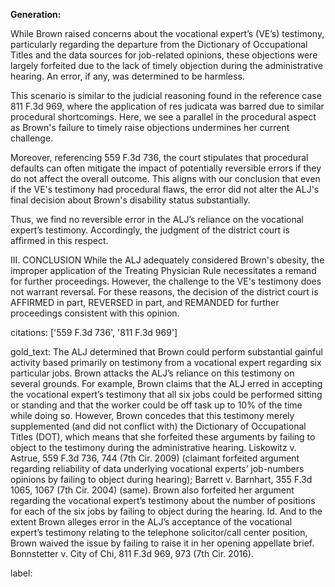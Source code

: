 **Generation:**

While Brown raised concerns about the vocational expert’s (VE’s) testimony, particularly regarding the departure from the Dictionary of Occupational Titles and the data sources for job-related opinions, these objections were largely forfeited due to the lack of timely objection during the administrative hearing. An error, if any, was determined to be harmless.

This scenario is similar to the judicial reasoning found in the reference case 811 F.3d 969, where the application of res judicata was barred due to similar procedural shortcomings. Here, we see a parallel in the procedural aspect as Brown's failure to timely raise objections undermines her current challenge.

Moreover, referencing 559 F.3d 736, the court stipulates that procedural defaults can often mitigate the impact of potentially reversible errors if they do not affect the overall outcome. This aligns with our conclusion that even if the VE's testimony had procedural flaws, the error did not alter the ALJ's final decision about Brown's disability status substantially.

Thus, we find no reversible error in the ALJ’s reliance on the vocational expert’s testimony. Accordingly, the judgment of the district court is affirmed in this respect.

III. CONCLUSION
While the ALJ adequately considered Brown's obesity, the improper application of the Treating Physician Rule necessitates a remand for further proceedings. However, the challenge to the VE's testimony does not warrant reversal. For these reasons, the decision of the district court is AFFIRMED in part, REVERSED in part, and REMANDED for further proceedings consistent with this opinion.

citations: ['559 F.3d 736', '811 F.3d 969']

gold_text: The ALJ determined that Brown could perform substantial gainful activity based primarily on testimony from a vocational expert regarding six particular jobs. Brown attacks the ALJ’s reliance on this testimony on several grounds. For example, Brown claims that the ALJ erred in accepting the vocational expert’s testimony that all six jobs could be performed sitting or standing and that the worker could be off task up to 10% of the time while doing so. However, Brown concedes that this testimony merely supplemented (and did not conflict with) the Dictionary of Occupational Titles (DOT), which means that she forfeited these arguments by failing to object to the testimony during the administrative hearing. Liskowitz v. Astrue, 559 F.3d 736, 744 (7th Cir. 2009) (claimant forfeited argument regarding reliability of data underlying vocational experts’ job-numbers opinions by failing to object during hearing); Barrett v. Barnhart, 355 F.3d 1065, 1067 (7th Cir. 2004) (same). Brown also forfeited her argument regarding the vocational expert’s testimony about the number of positions for each of the six jobs by failing to object during the hearing. Id. And to the extent Brown alleges error in the ALJ’s acceptance of the vocational expert’s testimony relating to the telephone solicitor/call center position, Brown waived the issue by failing to raise it in her opening appellate brief. Bonnstetter v. City of Chi, 811 F.3d 969, 973 (7th Cir. 2016).

label: 